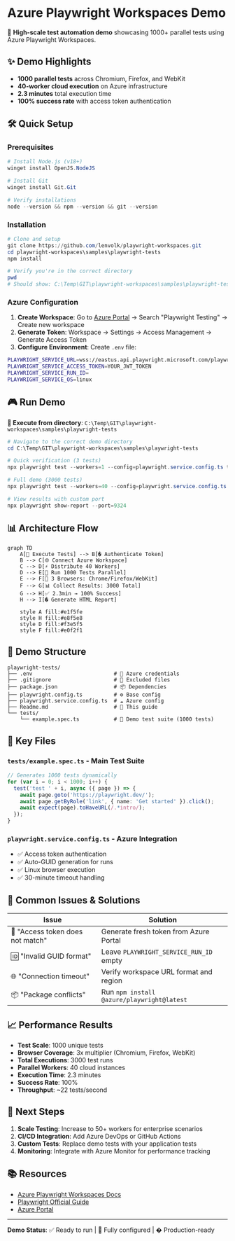 # Azure Playwright Workspaces Demo

🚀 **High-scale test automation demo** showcasing 1000+ parallel tests using Azure Playwright Workspaces.

## ✨ Demo Highlights

- **1000 parallel tests** across Chromium, Firefox, and WebKit
- **40-worker cloud execution** on Azure infrastructure  
- **2.3 minutes** total execution time
- **100% success rate** with access token authentication

## 🛠️ Quick Setup

### Prerequisites
```powershell
# Install Node.js (v18+)
winget install OpenJS.NodeJS

# Install Git
winget install Git.Git

# Verify installations
node --version && npm --version && git --version
```

### Installation
```powershell
# Clone and setup
git clone https://github.com/lenvolk/playwright-workspaces.git
cd playwright-workspaces\samples\playwright-tests
npm install

# Verify you're in the correct directory
pwd
# Should show: C:\Temp\GIT\playwright-workspaces\samples\playwright-tests
```

### Azure Configuration
1. **Create Workspace**: Go to [Azure Portal](https://portal.azure.com) → Search "Playwright Testing" → Create new workspace
2. **Generate Token**: Workspace → Settings → Access Management → Generate Access Token
3. **Configure Environment**: Create `.env` file:
```bash
PLAYWRIGHT_SERVICE_URL=wss://eastus.api.playwright.microsoft.com/playwrightworkspaces/YOUR_WORKSPACE_ID/browsers
PLAYWRIGHT_SERVICE_ACCESS_TOKEN=YOUR_JWT_TOKEN
PLAYWRIGHT_SERVICE_RUN_ID=
PLAYWRIGHT_SERVICE_OS=linux
```

## 🎮 Run Demo

**📁 Execute from directory**: `C:\Temp\GIT\playwright-workspaces\samples\playwright-tests`

```powershell
# Navigate to the correct demo directory
cd C:\Temp\GIT\playwright-workspaces\samples\playwright-tests

# Quick verification (3 tests)
npx playwright test --workers=1 --config=playwright.service.config.ts tests/example.spec.ts -g "test 0"

# Full demo (3000 tests)
npx playwright test --workers=40 --config=playwright.service.config.ts

# View results with custom port
npx playwright show-report --port=9324
```

## 📊 Architecture Flow

```mermaid
graph TD
    A[🚀 Execute Tests] --> B[� Authenticate Token]
    B --> C[🌐 Connect Azure Workspace]
    C --> D[⚡ Distribute 40 Workers]
    D --> E[🔄 Run 1000 Tests Parallel]
    E --> F[📱 3 Browsers: Chrome/Firefox/WebKit]
    F --> G[📊 Collect Results: 3000 Total]
    G --> H[✅ 2.3min → 100% Success]
    H --> I[� Generate HTML Report]
    
    style A fill:#e1f5fe
    style H fill:#e8f5e8
    style D fill:#f3e5f5
    style F fill:#e0f2f1
```

## 📁 Demo Structure

```
playwright-tests/
├── .env                          # 🔐 Azure credentials
├── .gitignore                    # 🚫 Excluded files
├── package.json                  # 📦 Dependencies
├── playwright.config.ts          # ⚙️ Base config
├── playwright.service.config.ts  # ☁️ Azure config
├── Readme.md                     # 📖 This guide
└── tests/
    └── example.spec.ts           # 🧪 Demo test suite (1000 tests)
```

## 🎯 Key Files

### `tests/example.spec.ts` - Main Test Suite
```typescript
// Generates 1000 tests dynamically
for (var i = 0; i < 1000; i++) {
  test('test ' + i, async ({ page }) => {
    await page.goto('https://playwright.dev/');
    await page.getByRole('link', { name: 'Get started' }).click();
    await expect(page).toHaveURL(/.*intro/);
  });
}
```

### `playwright.service.config.ts` - Azure Integration
- ✅ Access token authentication
- ✅ Auto-GUID generation for runs  
- ✅ Linux browser execution
- ✅ 30-minute timeout handling

## 🔧 Common Issues & Solutions

| Issue | Solution |
|-------|----------|
| 🔑 "Access token does not match" | Generate fresh token from Azure Portal |
| 🆔 "Invalid GUID format" | Leave `PLAYWRIGHT_SERVICE_RUN_ID` empty |
| 🌐 "Connection timeout" | Verify workspace URL format and region |
| 📦 "Package conflicts" | Run `npm install @azure/playwright@latest` |

## 📈 Performance Results

- **Test Scale**: 1000 unique tests
- **Browser Coverage**: 3x multiplier (Chromium, Firefox, WebKit)
- **Total Executions**: 3000 test runs
- **Parallel Workers**: 40 cloud instances
- **Execution Time**: 2.3 minutes
- **Success Rate**: 100%
- **Throughput**: ~22 tests/second

## 🚀 Next Steps

1. **Scale Testing**: Increase to 50+ workers for enterprise scenarios
2. **CI/CD Integration**: Add Azure DevOps or GitHub Actions
3. **Custom Tests**: Replace demo tests with your application tests
4. **Monitoring**: Integrate with Azure Monitor for performance tracking

## 📚 Resources

- [Azure Playwright Workspaces Docs](https://aka.ms/pww/docs)
- [Playwright Official Guide](https://playwright.dev/)
- [Azure Portal](https://portal.azure.com)

---
**Demo Status**: ✅ Ready to run | 🔧 Fully configured | � Production-ready
